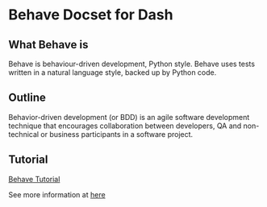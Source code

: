 # Behave Docset for Dash

## What Behave is
Behave is behaviour-driven development, Python style. Behave uses tests written in a natural language style, backed up by Python code.


## Outline

Behavior-driven development (or BDD) is an agile software development technique that encourages collaboration between developers, QA and non-technical or business participants in a software project.

## Tutorial

[Behave Tutorial](http://pythonhosted.org/behave/tutorial.html)

See more information at [here](http://pythonhosted.org/behave/index.html)

